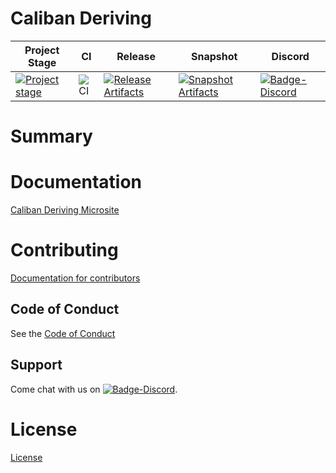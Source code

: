# Caliban Deriving

| Project Stage | CI | Release | Snapshot | Discord |
| --- | --- | --- | --- | --- |
| [![Project stage][Badge-Stage]][Link-Stage-Page] | ![CI][Badge-CI] | [![Release Artifacts][Badge-SonatypeReleases]][Link-SonatypeReleases] | [![Snapshot Artifacts][Badge-SonatypeSnapshots]][Link-SonatypeSnapshots] | [![Badge-Discord]][Link-Discord] |

# Summary

# Documentation
[Caliban Deriving Microsite](https://zio.dev/caliban-deriving/)

# Contributing
[Documentation for contributors](https://zio.dev/about/contributing)

## Code of Conduct

See the [Code of Conduct](https://zio.dev/about/code-of-conduct)

## Support

Come chat with us on [![Badge-Discord]][Link-Discord].


# License
[License](LICENSE)

[Badge-SonatypeReleases]: https://img.shields.io/nexus/r/https/oss.sonatype.org/dev.zio/caliban-deriving_2.12.svg "Sonatype Releases"
[Badge-SonatypeSnapshots]: https://img.shields.io/nexus/s/https/oss.sonatype.org/dev.zio/caliban-deriving_2.12.svg "Sonatype Snapshots"
[Badge-Discord]: https://img.shields.io/discord/629491597070827530?logo=discord "chat on discord"
[Badge-CI]: https://github.com/zio/caliban-deriving/workflows/CI/badge.svg
[Link-SonatypeReleases]: https://oss.sonatype.org/content/repositories/releases/dev/zio/caliban-deriving_2.12/ "Sonatype Releases"
[Link-SonatypeSnapshots]: https://oss.sonatype.org/content/repositories/snapshots/dev/zio/caliban-deriving_2.12/ "Sonatype Snapshots"
[Link-Discord]: https://discord.gg/2ccFBr4 "Discord"
[Badge-Stage]: https://img.shields.io/badge/Project%20Stage-Development-yellowgreen.svg
[Link-Stage-Page]: https://github.com/zio/zio/wiki/Project-Stages

